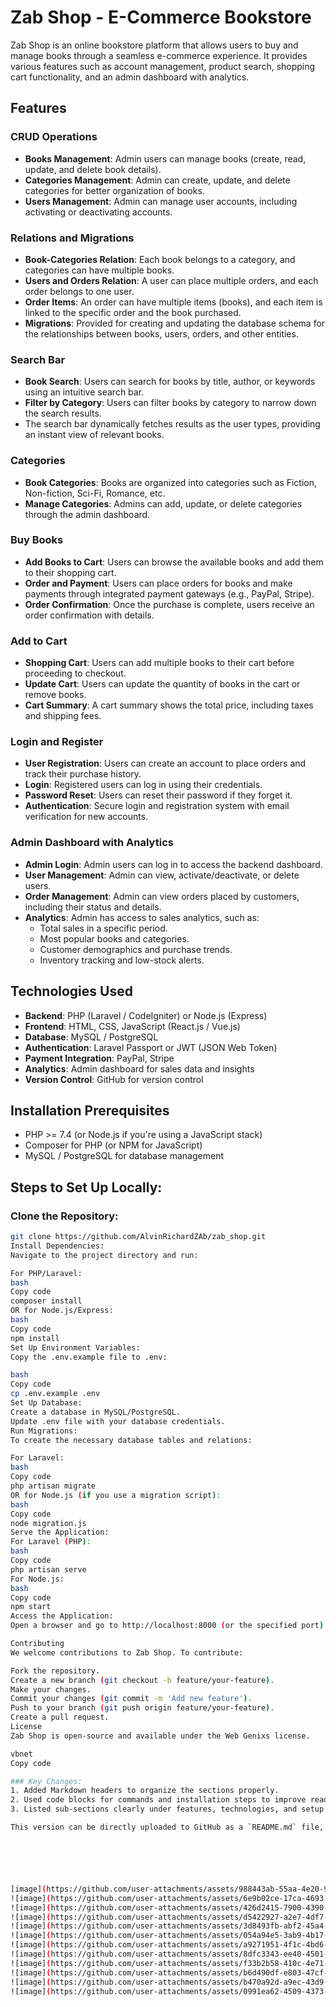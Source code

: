 # Zab Shop - E-Commerce Bookstore

Zab Shop is an online bookstore platform that allows users to buy and manage books through a seamless e-commerce experience. It provides various features such as account management, product search, shopping cart functionality, and an admin dashboard with analytics.

## Features

### CRUD Operations
- **Books Management**: Admin users can manage books (create, read, update, and delete book details).
- **Categories Management**: Admin can create, update, and delete categories for better organization of books.
- **Users Management**: Admin can manage user accounts, including activating or deactivating accounts.

### Relations and Migrations
- **Book-Categories Relation**: Each book belongs to a category, and categories can have multiple books.
- **Users and Orders Relation**: A user can place multiple orders, and each order belongs to one user.
- **Order Items**: An order can have multiple items (books), and each item is linked to the specific order and the book purchased.
- **Migrations**: Provided for creating and updating the database schema for the relationships between books, users, orders, and other entities.

### Search Bar
- **Book Search**: Users can search for books by title, author, or keywords using an intuitive search bar.
- **Filter by Category**: Users can filter books by category to narrow down the search results.
- The search bar dynamically fetches results as the user types, providing an instant view of relevant books.

### Categories
- **Book Categories**: Books are organized into categories such as Fiction, Non-fiction, Sci-Fi, Romance, etc.
- **Manage Categories**: Admins can add, update, or delete categories through the admin dashboard.

### Buy Books
- **Add Books to Cart**: Users can browse the available books and add them to their shopping cart.
- **Order and Payment**: Users can place orders for books and make payments through integrated payment gateways (e.g., PayPal, Stripe).
- **Order Confirmation**: Once the purchase is complete, users receive an order confirmation with details.

### Add to Cart
- **Shopping Cart**: Users can add multiple books to their cart before proceeding to checkout.
- **Update Cart**: Users can update the quantity of books in the cart or remove books.
- **Cart Summary**: A cart summary shows the total price, including taxes and shipping fees.

### Login and Register
- **User Registration**: Users can create an account to place orders and track their purchase history.
- **Login**: Registered users can log in using their credentials.
- **Password Reset**: Users can reset their password if they forget it.
- **Authentication**: Secure login and registration system with email verification for new accounts.

### Admin Dashboard with Analytics
- **Admin Login**: Admin users can log in to access the backend dashboard.
- **User Management**: Admin can view, activate/deactivate, or delete users.
- **Order Management**: Admin can view orders placed by customers, including their status and details.
- **Analytics**: Admin has access to sales analytics, such as:
  - Total sales in a specific period.
  - Most popular books and categories.
  - Customer demographics and purchase trends.
  - Inventory tracking and low-stock alerts.

## Technologies Used
- **Backend**: PHP (Laravel / CodeIgniter) or Node.js (Express)
- **Frontend**: HTML, CSS, JavaScript (React.js / Vue.js)
- **Database**: MySQL / PostgreSQL
- **Authentication**: Laravel Passport or JWT (JSON Web Token)
- **Payment Integration**: PayPal, Stripe
- **Analytics**: Admin dashboard for sales data and insights
- **Version Control**: GitHub for version control

## Installation Prerequisites
- PHP >= 7.4 (or Node.js if you're using a JavaScript stack)
- Composer for PHP (or NPM for JavaScript)
- MySQL / PostgreSQL for database management

## Steps to Set Up Locally:

### Clone the Repository:
```bash
git clone https://github.com/AlvinRichardZAb/zab_shop.git
Install Dependencies:
Navigate to the project directory and run:

For PHP/Laravel:
bash
Copy code
composer install
OR for Node.js/Express:
bash
Copy code
npm install
Set Up Environment Variables:
Copy the .env.example file to .env:

bash
Copy code
cp .env.example .env
Set Up Database:
Create a database in MySQL/PostgreSQL.
Update .env file with your database credentials.
Run Migrations:
To create the necessary database tables and relations:

For Laravel:
bash
Copy code
php artisan migrate
OR for Node.js (if you use a migration script):
bash
Copy code
node migration.js
Serve the Application:
For Laravel (PHP):
bash
Copy code
php artisan serve
For Node.js:
bash
Copy code
npm start
Access the Application:
Open a browser and go to http://localhost:8000 (or the specified port) to view the Zab Shop.

Contributing
We welcome contributions to Zab Shop. To contribute:

Fork the repository.
Create a new branch (git checkout -b feature/your-feature).
Make your changes.
Commit your changes (git commit -m 'Add new feature').
Push to your branch (git push origin feature/your-feature).
Create a pull request.
License
Zab Shop is open-source and available under the Web Genixs license.

vbnet
Copy code

### Key Changes:
1. Added Markdown headers to organize the sections properly.
2. Used code blocks for commands and installation steps to improve readability.
3. Listed sub-sections clearly under features, technologies, and setup instructions.

This version can be directly uploaded to GitHub as a `README.md` file, and it will be properly formatted for display.






[image](https://github.com/user-attachments/assets/988443ab-55aa-4e20-905a-29426e36b2e5)
![image](https://github.com/user-attachments/assets/6e9b02ce-17ca-4693-8919-0c0e7a8f19ca)
![image](https://github.com/user-attachments/assets/426d2415-7900-4390-a395-911192a33dca)
![image](https://github.com/user-attachments/assets/d5422927-a2e7-4df7-bfe0-cf15c96ecfe7
![image](https://github.com/user-attachments/assets/3d8493fb-abf2-45a4-bfd2-d149d170b6a0)
![image](https://github.com/user-attachments/assets/054a94e5-3ab9-4b17-afc1-1dd828864e84)
![image](https://github.com/user-attachments/assets/a9271951-4f1c-4bd6-a176-ee4f5ed505fb)
![image](https://github.com/user-attachments/assets/8dfc3343-ee40-4501-bf55-ea1b7158d990)
![image](https://github.com/user-attachments/assets/f33b2b58-410c-4e71-b645-0d6a1ec23019)
![image](https://github.com/user-attachments/assets/b6d490df-e803-47cf-bb6b-5e6c82ce022c)
![image](https://github.com/user-attachments/assets/b470a92d-a9ec-43d9-810f-6c456508fd2f)
![image](https://github.com/user-attachments/assets/0991ea62-4509-4373-98f1-ef41532d51a6)













